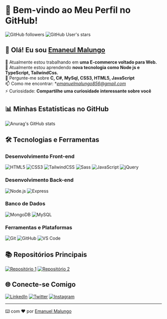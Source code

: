 # 🌌 Bem-vindo ao Meu Perfil no GitHub!

![GitHub followers](https://img.shields.io/github/followers/seu-usuario?color=blue)
![GitHub User's stars](https://img.shields.io/github/stars/seu-usuario?color=blue)


## 👋 Olá! Eu sou [Emaneul Malungo](https://github.com/emanuel-malungo)

🔭 Atualmente estou trabalhando em **uma E-commerce voltado para Web.**  
🌱 Atualmente estou aprendendo **nova tecnologia como Node js e TypeScript, TailwindCss.**  
💬 Pergunte-me sobre **C, C#, MySql, CSS3, HTML5, JavaScript**  
📫 Como me encontrar: **emanuelmalungo856@gmail.com*  
⚡ Curiosidade: **Compartilhe uma curiosidade interessante sobre você**

## 📊 Minhas Estatísticas no GitHub

![Anurag's GitHub stats](https://github-readme-stats.vercel.app/api?username=emanuel-malungo&show_icons=true&theme=transparent)

## 🛠️ Tecnologias e Ferramentas

### Desenvolvimento Front-end
![HTML5](https://img.shields.io/badge/-HTML5-0d1117?style=flat&logo=html5)
![CSS3](https://img.shields.io/badge/-CSS3-0d1117?style=flat&logo=css3)
![TailwindCSS](https://img.shields.io/badge/-TailwindCSS-0d1117?style=flat&logo=tailwind-css)
![Sass](https://img.shields.io/badge/-Sass-0d1117?style=flat&logo=sass)
![JavaScript](https://img.shields.io/badge/-JavaScript-0d1117?style=flat&logo=javascript)
![jQuery](https://img.shields.io/badge/-jQuery-0d1117?style=flat&logo=jquery)

### Desenvolvimento Back-end
![Node.js](https://img.shields.io/badge/-Node.js-0d1117?style=flat&logo=node.js)
![Express](https://img.shields.io/badge/-Express-0d1117?style=flat&logo=express)

### Banco de Dados
![MongoDB](https://img.shields.io/badge/-MongoDB-0d1117?style=flat&logo=mongodb)
![MySQL](https://img.shields.io/badge/-MySQL-0d1117?style=flat&logo=mysql)

### Ferramentas e Plataformas

![Git](https://img.shields.io/badge/-Git-0d1117?style=flat&logo=git)
![GitHub](https://img.shields.io/badge/-GitHub-0d1117?style=flat&logo=github)
![VS Code](https://img.shields.io/badge/-VS%20Code-0d1117?style=flat&logo=visual-studio-code)

## 📚 Repositórios Principais

[![Repositório 1](https://github-readme-stats.vercel.app/api/pin/?username=seu-usuario&repo=repositorio-1&theme=dark&bg_color=0d1117&text_color=c9d1d9&icon_color=79ff97&title_color=ff79c6)](https://github.com/seu-usuario/repositorio-1)
[![Repositório 2](https://github-readme-stats.vercel.app/api/pin/?username=seu-usuario&repo=repositorio-2&theme=dark&bg_color=0d1117&text_color=c9d1d9&icon_color=79ff97&title_color=ff79c6)](https://github.com/seu-usuario/repositorio-2)

## 🌐 Conecte-se Comigo

[![LinkedIn](https://img.shields.io/badge/-LinkedIn-0d1117?style=flat&logo=linkedin)](https://linkedin.com/in/seu-usuario)
[![Twitter](https://img.shields.io/badge/-Twitter-0d1117?style=flat&logo=twitter)](https://twitter.com/seu-usuario)
[![Instagram](https://img.shields.io/badge/-Instagram-0d1117?style=flat&logo=instagram)](https://instagram.com/seu-usuario)

---

⌨️ com ❤️ por [Emanuel Malungo](https://github.com/emanuel-malungo)
